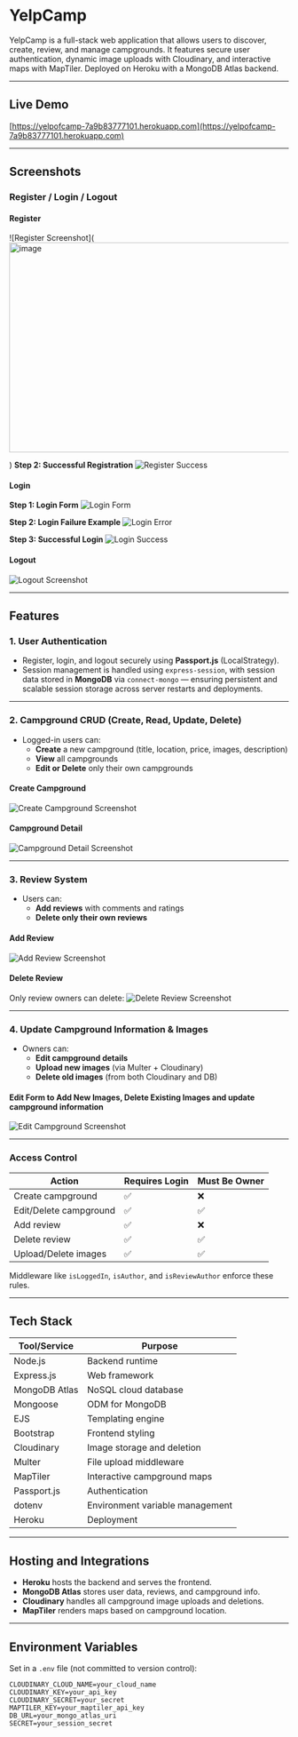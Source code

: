 # YelpCamp

YelpCamp is a full-stack web application that allows users to discover, create, review, and manage campgrounds. It features secure user authentication, dynamic image uploads with Cloudinary, and interactive maps with MapTiler. Deployed on Heroku with a MongoDB Atlas backend.

---

## Live Demo

[https://yelpofcamp-7a9b83777101.herokuapp.com](https://yelpofcamp-7a9b83777101.herokuapp.com)

---

## Screenshots

### Register / Login / Logout

#### Register
![Register Screenshot](<img width="798" height="378" alt="image" src="https://github.com/user-attachments/assets/1e5bd802-5745-4a52-bc9c-da887f8781b4" />

)
**Step 2: Successful Registration**
![Register Success](<img width="798" height="378" alt="image" src="https://github.com/user-attachments/assets/5b420a6a-fada-437f-a115-f050a4967df6" />
)

#### Login

**Step 1: Login Form**
![Login Form](<img width="1438" height="749" alt="image" src="https://github.com/user-attachments/assets/1e8f334a-4fb5-4730-84b7-11eeda87fc5b" />
)

**Step 2: Login Failure Example**
![Login Error](<img width="798" height="378" alt="image" src="https://github.com/user-attachments/assets/2878ce95-40a1-45ea-9fa7-df9ef40283d7" />
)

**Step 3: Successful Login**
![Login Success](<img width="798" height="378" alt="image" src="https://github.com/user-attachments/assets/479c9586-ceb2-4a84-9f26-ffd8193121bd" />
)

#### Logout
![Logout Screenshot](<img width="798" height="378" alt="image" src="https://github.com/user-attachments/assets/2aa0f251-9a69-405c-b272-e33c68300627" />
)

---

## Features

### 1. User Authentication

- Register, login, and logout securely using **Passport.js** (LocalStrategy).
- Session management is handled using `express-session`, with session data stored in **MongoDB** via `connect-mongo` — ensuring persistent and scalable session storage across server restarts and deployments.
  
---

### 2. Campground CRUD (Create, Read, Update, Delete)

- Logged-in users can:
  - **Create** a new campground (title, location, price, images, description)
  - **View** all campgrounds
  - **Edit or Delete** only their own campgrounds

#### Create Campground
![Create Campground Screenshot](<img width="798" height="378" alt="image" src="https://github.com/user-attachments/assets/d204add8-90c1-4410-b3c2-33654c4fbaff" />
)

#### Campground Detail
![Campground Detail Screenshot](<img width="798" height="378" alt="image" src="https://github.com/user-attachments/assets/54c6f79d-6200-4347-8772-19cce4c6a3de" />
)

---

### 3. Review System

- Users can:
  - **Add reviews** with comments and ratings
  - **Delete only their own reviews**

#### Add Review
![Add Review Screenshot](<img width="798" height="378" alt="image" src="https://github.com/user-attachments/assets/73dfcf7e-9da3-4929-95a3-e94c3c1eab11" />
)

#### Delete Review
Only review owners can delete:
![Delete Review Screenshot](<img width="798" height="378" alt="image" src="https://github.com/user-attachments/assets/987dd486-d3e7-4bae-8bc1-e4d59eb18038" />
)

---

### 4. Update Campground Information & Images

- Owners can:
  - **Edit campground details**
  - **Upload new images** (via Multer + Cloudinary)
  - **Delete old images** (from both Cloudinary and DB)

#### Edit Form to Add New Images, Delete Existing Images and update campground information
![Edit Campground Screenshot](<img width="798" height="378" alt="image" src="https://github.com/user-attachments/assets/eeb7c0af-b535-4499-b5ab-3472f90777af" />
)

---

### Access Control

| Action                      | Requires Login | Must Be Owner |
|-----------------------------|----------------|---------------|
| Create campground           | ✅              | ❌            |
| Edit/Delete campground      | ✅              | ✅            |
| Add review                  | ✅              | ❌            |
| Delete review               | ✅              | ✅            |
| Upload/Delete images        | ✅              | ✅            |

Middleware like `isLoggedIn`, `isAuthor`, and `isReviewAuthor` enforce these rules.

---

## Tech Stack

| Tool/Service     | Purpose                                |
|------------------|----------------------------------------|
| Node.js          | Backend runtime                        |
| Express.js       | Web framework                          |
| MongoDB Atlas    | NoSQL cloud database                   |
| Mongoose         | ODM for MongoDB                        |
| EJS              | Templating engine                      |
| Bootstrap        | Frontend styling                       |
| Cloudinary       | Image storage and deletion             |
| Multer           | File upload middleware                 |
| MapTiler         | Interactive campground maps            |
| Passport.js      | Authentication                         |
| dotenv           | Environment variable management        |
| Heroku           | Deployment                             |

---

## Hosting and Integrations

- **Heroku** hosts the backend and serves the frontend.
- **MongoDB Atlas** stores user data, reviews, and campground info.
- **Cloudinary** handles all campground image uploads and deletions.
- **MapTiler** renders maps based on campground location.

---

## Environment Variables

Set in a `.env` file (not committed to version control):

```env
CLOUDINARY_CLOUD_NAME=your_cloud_name
CLOUDINARY_KEY=your_api_key
CLOUDINARY_SECRET=your_secret
MAPTILER_KEY=your_maptiler_api_key
DB_URL=your_mongo_atlas_uri
SECRET=your_session_secret
